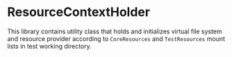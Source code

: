 # ResourceContextHolder

This library contains utility class that holds and initializes virtual file system and resource provider
according to `CoreResources` and `TestResources` mount lists in test working directory.

